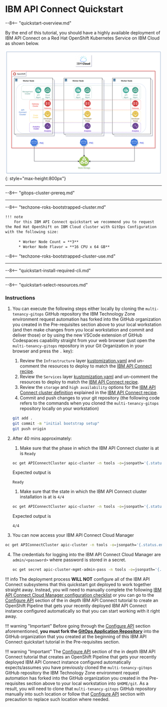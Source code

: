 # IBM API Connect Quickstart

<!--- cSpell:ignore APIC qube cntk autoplay allowfullscreen Codespaces -->

--8<-- "quickstart-overview.md"

By the end of this tutorial, you should have a highly available deployment of IBM API Connect on a Red Hat OpenShift Kubernetes Service on IBM Cloud as shown below.

![apic-arch](images/apic-qs.png){: style="max-height:800px"}

---

--8<-- "gitops-cluster-prereq.md"

--- 

--8<-- "techzone-roks-bootstrapped-cluster.md"

    !!! note
        For this IBM API Connect quickstart we recommend you to request the Red Hat OpenShift on IBM Cloud cluster with GitOps Configuration with the following size:
          
          * Worker Node Count = **3**
          * Worker Node Flavor = **16 CPU x 64 GB**

--8<-- "techzone-roks-bootstrapped-cluster-use.md"

---

--8<-- "quickstart-install-required-cli.md"

---

--8<-- "quickstart-select-resources.md"

### Instructions 

1. You can execute the following steps either locally by cloning the `multi-tenancy-gitops` GitHub repository the IBM Technology Zone environment request automation has forked into the GitHub organization you created in the Pre-requisites section above to your local workstation (and then make changes from you local workstation and commit and deliver those) or by using the new VSCode extension of GitHub Codespaces capability straight from your web browser (just open the `multi-tenancy-gitops` repository in your Git Organization in your browser and press the `.` key):
   
    1. Review the `Infrastructure` layer [kustomization.yaml](https://github.com/cloud-native-toolkit/multi-tenancy-gitops/blob/master/0-bootstrap/single-cluster/1-infra/kustomization.yaml) and un-comment the resources to deploy to match the [IBM API Connect recipe](https://github.com/cloud-native-toolkit/multi-tenancy-gitops/blob/master/doc/apic-recipe.md#infrastructure---kustomizationyaml).
    1. Review the `Services` layer [kustomization.yaml](https://github.com/cloud-native-toolkit/multi-tenancy-gitops/blob/master/0-bootstrap/single-cluster/2-services/kustomization.yaml) and un-comment the resources to deploy to match the [IBM API Connect recipe](https://github.com/cloud-native-toolkit/multi-tenancy-gitops/blob/master/doc/apic-recipe.md#services---kustomizationyaml).
    1. Review the `storage` and `high availability` options for the [IBM API Connect cluster definition](https://github.com/cloud-native-toolkit/multi-tenancy-gitops/blob/master/0-bootstrap/single-cluster/2-services/argocd/instances/ibm-apic-instance.yaml) explained in the [IBM API Connect recipe](https://github.com/cloud-native-toolkit/multi-tenancy-gitops/blob/master/doc/apic-recipe.md#storage---ibm-apic-instanceyaml).
    1. Commit and push changes to your git repository (the following code refers to the commands when you cloned the `multi-tenancy-gitops` repository locally on your workstation)
    ```bash
    git add .
    git commit -m "initial bootstrap setup"
    git push origin
    ```

2. After 40 mins approximately:
    1. Make sure that the phase in which the IBM API Connect cluster is at is `Ready`
    ```bash
    oc get APIConnectCluster apic-cluster -n tools -o=jsonpath='{.status.phase}'
    ```
    Expected output is
    ``` { .text .no-copy }
    Ready
    ```
    
    1. Make sure that the state in which the IBM API Connect cluster installation is at is `4/4`
    ```bash
    oc get APIConnectCluster apic-cluster -n tools -o=jsonpath='{.status.state}'
    ```
    Expected output is
    ``` { .text .no-copy }
    4/4
    ```
    

3. You can now access your IBM API Connect Cloud Manager
  ```bash
  oc get APIConnectCluster apic-cluster -n tools -o=jsonpath='{.status.endpoints[?(@.name=="admin")].uri}'
  ```

4. The credentials for logging into the IBM API Connect Cloud Manager are `admin/<password>` where password is stored in a secret.
   ```bash
   oc get secret apic-cluster-mgmt-admin-pass -n tools -o=jsonpath='{.data.password}' | base64 -D
   ```

!!! info
    The deployment process **WILL NOT** configure all of the IBM API Connect subsystems that this quickstart got deployed to work together straight away. Instead, you will need to manually complete the following [IBM API Connect Cloud Manager configuration checklist](https://www.ibm.com/docs/en/api-connect/10.0.x?topic=environment-cloud-manager-configuration-checklist) or you can go to the [Configure API](../guides/cp4i/apic/configuration/ibm-cloud.md) section of the in depth IBM API Connect tutorial to create an OpenShift Pipeline that gets your recently deployed IBM API Connect instance configured automatically so that you can start working with it right away.

!!! warning "Important"
    Before going through the [Configure API](../guides/cp4i/apic/configuration/ibm-cloud.md) section aforementioned, **you must fork the [GitOps Application Repository](https://github.com/cloud-native-toolkit-demos/multi-tenancy-gitops-apps)** into the GitHub organization that you created at the beginning of this IBM API Connect quickstart tutorial in the Pre-requisites section.

!!! warning "Important"
    The [Configure API](../guides/cp4i/apic/configuration/ibm-cloud.md) section of the in depth IBM API Connect tutorial that creates an OpenShift Pipeline that gets your recently deployed IBM API Connect instance configured automatically expects/assumes you have previously cloned the `multi-tenancy-gitops` GitHub repository the IBM Technology Zone environment request automation has forked into the GitHub organization you created in the Pre-requisites section above to your local workstation into `$HOME/git`. As a result, you will need to clone that `multi-tenancy-gitops` GitHub repository manually into such location or follow that [Configure API](../guides/cp4i/apic/configuration/ibm-cloud.md) section with precaution to replace such location where needed.

